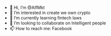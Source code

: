 - 👋 Hi, I’m @AlfMkt
- 👀 I’m interested in create we own crypto
- 🌱 I’m currently learning fintech laws
- 💞️ I’m looking to collaborate on Intelligent people
- 📫 How to reach me: Facebook 

<!---
AlfMkt/AlfMkt is a ✨ special ✨ repository because its `README.md` (this file) appears on your GitHub profile.
You can click the Preview link to take a look at your changes.
--->
